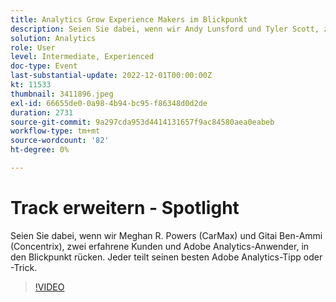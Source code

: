 ```yaml
---
title: Analytics Grow Experience Makers im Blickpunkt
description: Seien Sie dabei, wenn wir Andy Lunsford und Tyler Scott, zwei erfahrene Kunden und Adobe Analytics-Anwender, in den Blickpunkt rücken. Jeder teilt seinen besten Adobe Analytics-Tipp oder -Trick. Auf die Sitzung folgt die Möglichkeit, Fragen live zu stellen. Das willst du nicht verpassen.
solution: Analytics
role: User
level: Intermediate, Experienced
doc-type: Event
last-substantial-update: 2022-12-01T00:00:00Z
kt: 11533
thumbnail: 3411896.jpeg
exl-id: 66655de0-0a98-4b94-bc95-f86348d0d2de
duration: 2731
source-git-commit: 9a297cda953d4414131657f9ac84580aea0eabeb
workflow-type: tm+mt
source-wordcount: '82'
ht-degree: 0%

---
```


# Track erweitern - Spotlight

Seien Sie dabei, wenn wir Meghan R. Powers (CarMax) und Gitai Ben-Ammi (Concentrix), zwei erfahrene Kunden und Adobe Analytics-Anwender, in den Blickpunkt rücken. Jeder teilt seinen besten Adobe Analytics-Tipp oder -Trick.

>[!VIDEO](https://video.tv.adobe.com/v/3411896/?quality=12&learn=on)
